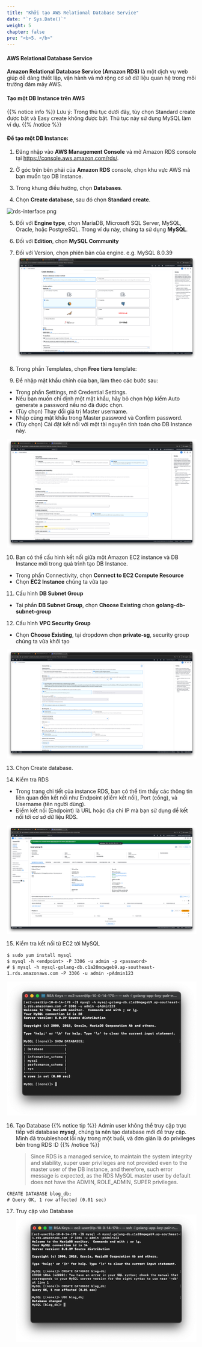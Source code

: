 ```yaml
---
title: "Khởi tạo AWS Relational Database Service"
date: "`r Sys.Date()`"
weight: 5
chapter: false
pre: "<b>5. </b>"
---
```


#### AWS Relational Database Service

**Amazon Relational Database Service (Amazon RDS)** là một dịch vụ web giúp dễ dàng thiết lập, vận hành và mở rộng cơ sở dữ liệu quan hệ trong môi trường đám mây AWS.

#### Tạo một DB Instance trên AWS

{{% notice info %}}
Lưu ý: Trong thủ tục dưới đây, tùy chọn Standard create được bật và Easy create không được bật. Thủ tục này sử dụng
MySQL làm ví dụ.
{{% /notice %}}

#### Để tạo một DB Instance:

1. Đăng nhập vào **AWS Management Console** và mở Amazon RDS console tại https://console.aws.amazon.com/rds/.

2. Ở góc trên bên phải của **Amazon RDS** console, chọn khu vực AWS mà bạn muốn tạo DB Instance.

3. Trong khung điều hướng, chọn **Databases**.

4. Chọn **Create database**, sau đó chọn **Standard create**.

![rds-interface.png](/images/5-create-rds-instance/rds-interface.png)

5. Đối với **Engine type**, chọn MariaDB, Microsoft SQL Server, MySQL, Oracle, hoặc PostgreSQL. Trong ví dụ này, chúng
   ta sử dụng **MySQL**.

6. Đối với **Edition**, chọn **MySQL Community**

7. Đối với Version, chọn phiên bản của engine. e.g. MySQL 8.0.39
   ![create-db.png](/images/5-create-rds-instance/create-db.png)

8. Trong phần Templates, chọn **Free tiers** template:

9. Để nhập mật khẩu chính của bạn, làm theo các bước sau:

- Trong phần Settings, mở Credential Settings.
- Nếu bạn muốn chỉ định một mật khẩu, hãy bỏ chọn hộp kiểm Auto generate a password nếu nó đã được chọn.
- (Tùy chọn) Thay đổi giá trị Master username.
- Nhập cùng mật khẩu trong Master password và Confirm password.
- (Tùy chọn) Cài đặt kết nối với một tài nguyên tính toán cho DB Instance này.

![settings.png](/images/5-create-rds-instance/settings.png)

10. Bạn có thể cấu hình kết nối giữa một Amazon EC2 instance và DB Instance mới trong quá trình tạo DB Instance.

- Trong phần Connectivity, chọn **Connect to EC2 Compute Resource**
- Chọn **EC2 Instance** chúng ta vừa tạo

11. Cấu hình **DB Subnet Group**

- Tại phần **DB Subnet Group**, chọn **Choose Existing** chọn **golang-db-subnet-group**

12. Cấu hình **VPC Security Group**

- Chọn **Choose Existing**, tại dropdown chọn **private-sg**, security group chúng ta vừa khởi tạo

![connectivity.png](/images/5-create-rds-instance/connectivity.png)

13. Chọn Create database.

14. Kiểm tra RDS

- Trong trang chi tiết của instance RDS, bạn có thể tìm thấy các thông tin liên quan đến kết nối như Endpoint (điểm kết
  nối), Port (cổng), và Username (tên người dùng).
- Điểm kết nối (Endpoint) là URL hoặc địa chỉ IP mà bạn sử dụng để kết nối tới cơ sở dữ liệu RDS.
  
![rds.png](/images/5-create-rds-instance/rds.png)

15. Kiểm tra kết nối từ EC2 tới MySQL

```shell
$ sudo yum install mysql
$ mysql -h <endpoint> -P 3306 -u admin -p <password>
# $ mysql -h mysql-golang-db.c1a20mqwgeb9.ap-southeast-1.rds.amazonaws.com -P 3306 -u admin -pAdmin123
```

![ec2-to-mysql.png](/images/5-create-rds-instance/ec2-to-mysql.png)

16. Tạo Database
{{% notice tip %}}
Admin user không thể truy cập trực tiếp với database **mysql**, chúng ta nên tạo database mới để truy cập.
Mình đã troubleshoot lỗi này trong một buổi, và đơn giản là do privileges bên trong RDS :D
{{% /notice %}}
    >Since RDS is a managed service, to maintain the system integrity and stability, super user privileges are not provided even to the master user of the DB instance, and therefore, such error message is expected, as the RDS MySQL master user by default does not have the ADMIN, ROLE_ADMIN, SUPER privileges.

```mysql
CREATE DATABASE blog_db;
# Query OK, 1 row affected (0.01 sec)
```

17. Truy cập vào Database
![db.png](/images/5-create-rds-instance/db.png)




